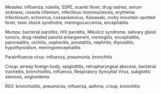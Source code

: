 Measles: influenza, rubella, SSPE, scarlet fever, drug rashes, serum sickness, roseola infantum, infectious mononucleosis, erythema infectiosum, echovirus, coxsackievirus, Kawasaki, rocky mountain spotted fever, toxic shock syndrome, meningococcemia, encephalitis

Mumps: bacterial parotitis, HIV parotitis, Mikulicz syndrome, salivary gland tumors, drug-related parotid enlargement, meningitis, encephalitis, pancreatitis, orchitis, oophoritis, prostatitis, nephritis, thyroiditis, hypothyroidism, meningoencephalitis

Parainfluenza virus: influenza, pneumonia, bronchitis

Croup: airway foreign body, epiglottitis, retropharyngeal abscess, bacterial tracheitis, bronchiolitis, influenza, Respiratory Syncytial Virus, subglottic stenosis, angioedema

RSV: bronchiolitis, pneumonia, influenza, asthma, croup, bronchitis